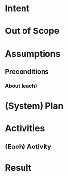 # Intent

# Out of Scope

# Assumptions

## Preconditions

### About (each)

# (System) Plan

# Activities

## (Each) Activity

# Result